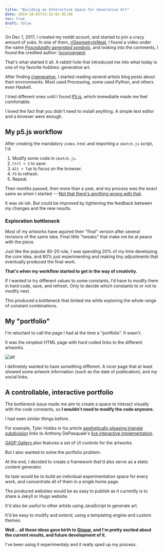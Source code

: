 ```yaml
---
title: "Building an Interactive Space for Generative Art"
date: 2019-10-01T15:31:01-05:00
toc: true
draft: false
---
```


On Dec 1, 2017, I created my reddit acount, and started to join a crazy amount
of subs. In one of them, [r/GeometryIsNeat][geometryisneat], I found a video
under the name [_Procedurally generated symbols_][pgs], and looking into the
comments, I found the credited author: [Inconvergent][inconvergent].

That's what started it all. A rabbit hole that introduced me into what today is
one of my favorite hobbies: generative art.

After finding [r/generative][generative], I started reading several artists blog
posts about their environments. Most used Processing, some used Python, and
others even Haskell.

I tried different ones until I found [P5.js][p5], which immediatle made me feel
comfortable.

I loved the fact that you didn't need to install anything. A simple text editor
and a browser were enough.

## My p5.js workflow

After creating the mandatory `index.html` and importing a `sketch.js` script,
I'd:

1. Modify some code in `sketch.js`.
1. `Ctrl + S` to save.
1. `Alt + Tab` to focus on the browser.
1. `F5` to refresh.
1. Repeat.

Then months passed, then more than a year, and my process was the exact same as
when I started ---[Not that there's anything wrong with that][seinfeld].

It was ok-ish. But could be improved by tightening the feedback between my
changes and the new results.

### Exploration bottleneck

Most of my artworks have aquired their "final" version after several revisions
of the same idea. Final little "tweaks" that make me be at peace with the piece.

Just like the popular 80-20 rule, I was spending 20% of my time developing the
core idea, and 80% just experimenting and making tiny adjustments that
eventually produced the final work.

**That's when my workflow started to get in the way of creativity.**

If I wanted to try different values to some constants, I'd have to modify them
in hard code, save, and refresh. Only to decide which constants to or not to
modify next.

This produced a bottleneck that limited me while exploring the whole range of
constant combinations.

## My "portfolio"

I'm reluctant to call the page I had at the time a "portfolio". It wasn't.

It was the simplest HTML page with hard coded links to the different artworks.

![alt](/img/writings/building-an-interactive-space-for-art/my-first-portfolio.png)

I definetely wanted to have something different. A nicer page that at least
showed some artwork information (such as the date of publication), and my social
links.

## A controllable, interactive portfolio

The bottleneck issue made me aim to create a space to interact visually with the
code constants, so **I wouldn't need to modify the code anymore.**

I had seen similar things before.

For example, Tyler Hobbs in his article [aesthetically pleasing triangle
subdivision][tyler-subdivision] links to Anthony DePasquale's [live interactive
implementation][depasquale-subdivision].

[GASP Gallery ][gasp-gallery] also features a set of UI controls for the
artworks.

But I also wanted to solve the portfolio problem.

At the end, I decided to create a framework that'd also serve as a static
content generator.

Its task would be to build an individual experimentation space for every work,
and concentrate all of them in a single home page.

The produced websites would be as easy to publish as it currently is to share a
Jekyll or Hugo website.

It'd also be useful to other artists using JavaScript to generate art.

It'd be easy to modify and extend, using a templating engine and custom themes.

**Well... all these ideas gave birth to [Ginpar][ginpar], and I'm pretty excited
about the current results, and future development of it.**

I've been using it experimentaly and it really sped up my process.

[tyler-subdivision]:
  https://tylerxhobbs.com/essays/2017/aesthetically-pleasing-triangle-subdivision
[depasquale-subdivision]: https://depasquale.art/works/triangle-divider/
[ginpar]: https://github.com/davidomarf/ginpar
[inconvergent]: https://inconvergent.net/
[gen-algorithms]: https://inconvergent.net/generative/
[generative]: https://www.reddit.com/r/generative/
[p5]: https://p5js.org
[geometryisneat]: https://www.reddit.com/r/GeometryIsNeat/
[seinfeld]: https://www.youtube.com/watch?v=Oj3VphK9AMk
[gasp-gallery]: https://gasp.gallery/
[pgs]:
  https://www.reddit.com/r/GeometryIsNeat/comments/7hgx55/procedurally_generated_symbols/
